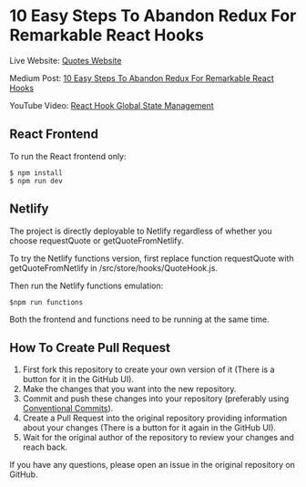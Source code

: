 # 10 Easy Steps To Abandon Redux For Remarkable React Hooks

Live Website: [Quotes Website](https://quotes.meet-martin.com/)

Medium Post: [10 Easy Steps To Abandon Redux For Remarkable React Hooks](https://betterprogramming.pub/10-easy-steps-to-abandon-redux-for-the-remarkable-react-hooks-124916fc634d)

YouTube Video: [React Hook Global State Management](https://www.youtube.com/watch?v=lw7IumbVH_A)

## React Frontend

To run the React frontend only:
```
$ npm install
$ npm run dev
```

## Netlify

The project is directly deployable to Netlify regardless of whether you choose requestQuote or getQuoteFromNetlify.

To try the Netlify functions version, first replace function requestQuote with getQuoteFromNetlify in /src/store/hooks/QuoteHook.js.

Then run the Netlify functions emulation:
```
$npm run functions
```
Both the frontend and functions need to be running at the same time.

## How To Create Pull Request

1. First fork this repository to create your own version of it (There is a button for it in the GitHub UI).
2. Make the changes that you want into the new repository.
3. Commit and push these changes into your repository (preferably using [Conventional Commits](https://www.conventionalcommits.org/en/v1.0.0/)).
4. Create a Pull Request into the original repository providing information about your changes (There is a button for it again in the GitHub UI).
5. Wait for the original author of the repository to review your changes and reach back.

If you have any questions, please open an issue in the original repository on GitHub.
